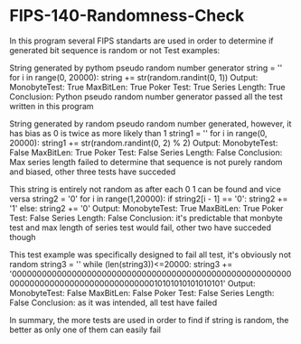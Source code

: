 # FIPS-140-Randomness-Check

In this program several FIPS standarts are used in order to determine if generated bit sequence is random or not
Test examples:

String generated by pythom pseudo random number generator
string = ''
for i in range(0, 20000):
    string += str(random.randint(0, 1))
Output:
MonobyteTest: True
MaxBitLen: True
Poker Test: True
Series Length: True
Conclusion: Python pseudo random number generator passed all the test written in this program

String generated by random pseudo random number generated, however, it has bias as 0 is twice as more likely than 1
string1 = ''
for i in range(0, 20000):
    string1 += str(random.randint(0, 2) % 2)
Output:
MonobyteTest: False
MaxBitLen: True
Poker Test: False
Series Length: False
Conclusion: Max series length failed to determine that sequence is not purely random and biased, other three tests have succeded

This string is entirely not random as after each 0 1 can be found and vice versa
string2 = '0'
for i in range(1,20000):
    if string2[i - 1] == '0':
        string2 += '1'
    else:
        string2 += '0'
Output:
MonobyteTest: True
MaxBitLen: True
Poker Test: False
Series Length: False
Conclusion: it's predictable that monbyte test and max length of series test would fail, other two have succeded though

This test example was specifically designed to fail all test, it's obviously not random
string3 = ''
while (len(string3))<=20000:
    string3 += '000000000000000000000000000000000000000000000000000000000000000000000000000000000000010101010101010101'
Output:
MonobyteTest: False
MaxBitLen: False
Poker Test: False
Series Length: False
Conclusion: as it was intended, all test have failed

In summary, the more tests are used in order to find if string is random, the better as only one of them can easily fail
